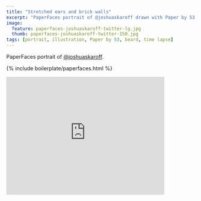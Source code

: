 ```yaml
---
title: "Stretched ears and brick walls"
excerpt: "PaperFaces portrait of @joshuaskaroff drawn with Paper by 53 on an iPad."
image: 
  feature: paperfaces-joshuaskaroff-twitter-lg.jpg
  thumb: paperfaces-joshuaskaroff-twitter-150.jpg
tags: [portrait, illustration, Paper by 53, beard, time lapse]
---
```


PaperFaces portrait of [@joshuaskaroff](http://twitter.com/joshuaskaroff).

{% include boilerplate/paperfaces.html %}

<iframe width="420" height="315" src="http://www.youtube.com/embed/NEOjUwRFtbQ" frameborder="0"> </iframe>
